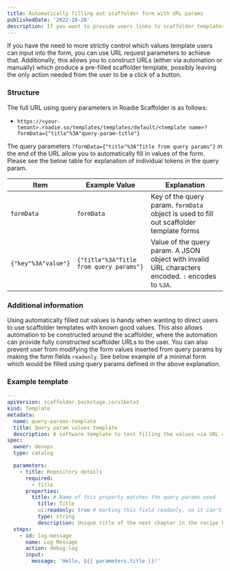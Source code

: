 ```yaml
---
title: Automatically filling out scaffolder form with URL params
publishedDate: '2022-10-28'
description: If you want to provide users links to scaffolder templates with already filled information you can do so with URL params
---
```


If you have the need to more strictly control which values template users can input into the form, you can use URL request parameters to achieve that. Additionally, this allows you to construct URLs (either via automation or manually) which produce a pre-filled scaffolder template, possibly leaving the only action needed from the user to be a click of a button. 

### Structure

The full URL using query parameters in Roadie Scaffolder is as follows: 
* `https://<your-tenant>.roadie.so/templates/templates/default/<template name>?formData={"title"%3A"query-param-title"}`

The query parameters `?formData={"title"%3A"Title from query params"}` in the end of the URL allow you to automatically fill in values of the form. Please see the below table for explanation of individual tokens in the query param.


| Item                | Example Value                           | Explanation                                                                                        |
|---------------------|-----------------------------------------|----------------------------------------------------------------------------------------------------|
| `formData`          | `formData`                              | Key of the query param. `formData` object is used to fill out scaffolder template forms            |
| `{"key"%3A"value"}` | `{"title"%3A"Title from query params"}` | Value of the query param. A JSON object with invalid URL characters encoded. `:` encodes to `%3A`. |

### Additional information

Using automatically filled out values is handy when wanting to direct users to use scaffolder templates with known good values. This also allows automation to be constructed around the scaffolder, where the automation can provide fully constructed scaffolder URLs to the user. You can also prevent user from modifying the form values inserted from query params by making the form fields `readonly`. See below example of a minimal form which would be filled using query params defined in the above explanation. 


### Example template

```yaml
---
apiVersion: scaffolder.backstage.io/v1beta3
kind: Template
metadata:
  name: query-params-template
  title: Query param values template
  description: A software template to test filling the values via URL query params into a readonly field
spec:
  owner: devops
  type: catalog

  parameters:
    - title: Repository details
      required:
        - title
      properties:
        title: # Name of this property matches the query params used
          title: Title
          ui:readonly: true # marking this field readonly, so it can't be modified via the UI
          type: string
          description: Unique title of the next chapter in the recipe book
  steps:
    - id: log-message
      name: Log Message
      action: debug:log
      input:
        message: 'Hello, ${{ parameters.title }}!'
```
